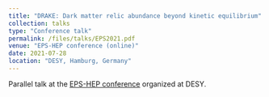 ```yaml
---
title: "DRAKE: Dark matter relic abundance beyond kinetic equilibrium"
collection: talks
type: "Conference talk"
permalink: /files/talks/EPS2021.pdf
venue: "EPS-HEP conference (online)"
date: 2021-07-28
location: "DESY, Hamburg, Germany"
---
```


Parallel talk at the [EPS-HEP conference](https://www.eps-hep2021.eu) organized at DESY.
